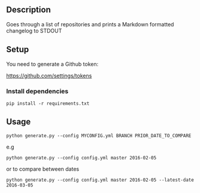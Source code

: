 ## Description

Goes through a list of repositories and prints a Markdown formatted changelog to STDOUT

## Setup

You need to generate a Github token:

https://github.com/settings/tokens

### Install dependencies

    pip install -r requirements.txt
    
## Usage

    python generate.py --config MYCONFIG.yml BRANCH PRIOR_DATE_TO_COMPARE
    
e.g 

    python generate.py --config config.yml master 2016-02-05
    
or to compare between dates

    python generate.py --config config.yml master 2016-02-05 --latest-date 2016-03-05
